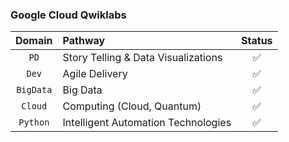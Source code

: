 ### **Google Cloud Qwiklabs**

|**Domain**|**Pathway**|**Status**|
|:--------:|:---------|:-------------:|
| `PD` | Story Telling & Data Visualizations | ✅ |
| `Dev` | Agile Delivery | ✅ |
| `BigData` | Big Data | ✅ |
| `Cloud` | Computing (Cloud, Quantum) | ✅ |
| `Python` | Intelligent Automation Technologies | ✅ |